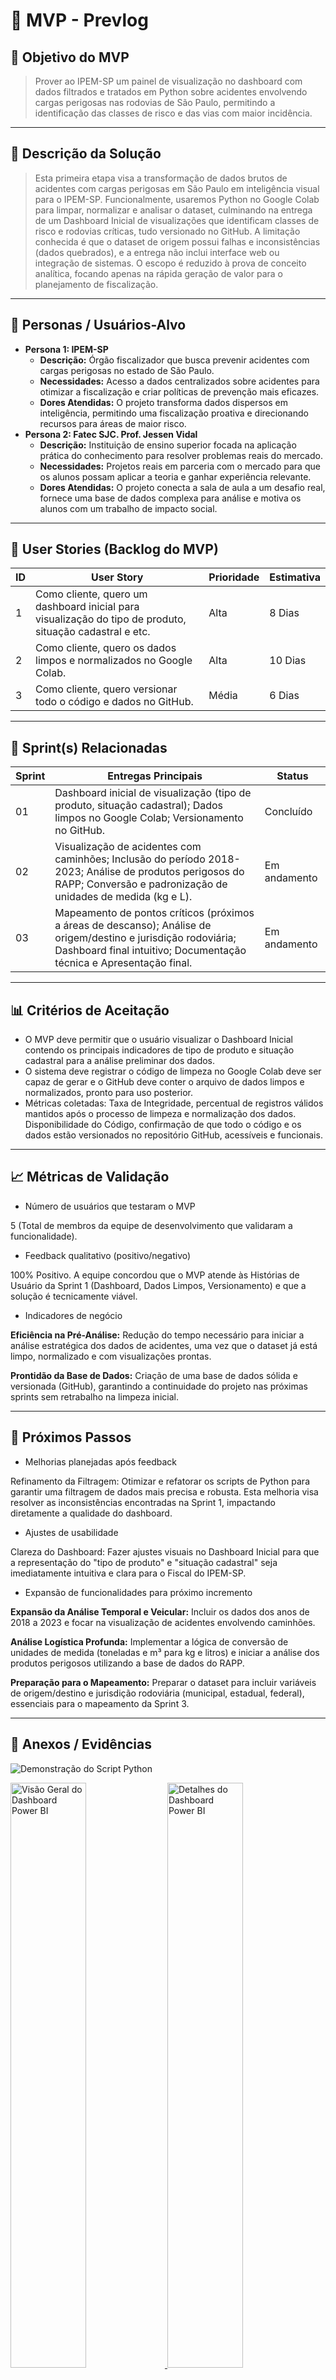 # 📌 MVP - Prevlog

## 🎯 Objetivo do MVP
> Prover ao IPEM-SP um painel de visualização no dashboard com dados filtrados e tratados em Python sobre acidentes envolvendo cargas perigosas nas rodovias de São Paulo, permitindo a identificação das classes de risco e das vias com maior incidência.  

---

## 📝 Descrição da Solução
> Esta primeira etapa visa a transformação de dados brutos de acidentes com cargas perigosas em São Paulo em inteligência visual para o IPEM-SP. Funcionalmente, usaremos Python no Google Colab para limpar, normalizar e analisar o dataset, culminando na entrega de um Dashboard Inicial de visualizações que identificam classes de risco e rodovias críticas, tudo versionado no GitHub. A limitação conhecida é que o dataset de origem possui falhas e inconsistências (dados quebrados), e a entrega não inclui interface web ou integração de sistemas. O escopo é reduzido à prova de conceito analítica, focando apenas na rápida geração de valor para o planejamento de fiscalização.

---

## 👥 Personas / Usuários-Alvo
- **Persona 1: IPEM-SP**
    * **Descrição:** Órgão fiscalizador que busca prevenir acidentes com cargas perigosas no estado de São Paulo.
    * **Necessidades:** Acesso a dados centralizados sobre acidentes para otimizar a fiscalização e criar políticas de prevenção mais eficazes.
    * **Dores Atendidas:** O projeto transforma dados dispersos em inteligência, permitindo uma fiscalização proativa e direcionando recursos para áreas de maior risco.  
- **Persona 2: Fatec SJC. Prof. Jessen Vidal**
    * **Descrição:** Instituição de ensino superior focada na aplicação prática do conhecimento para resolver problemas reais do mercado.
    * **Necessidades:** Projetos reais em parceria com o mercado para que os alunos possam aplicar a teoria e ganhar experiência relevante.
    * **Dores Atendidas:** O projeto conecta a sala de aula a um desafio real, fornece uma base de dados complexa para análise e motiva os alunos com um trabalho de impacto social.
---

## 🔑 User Stories (Backlog do MVP)
| ID  | User Story                                                                 | Prioridade | Estimativa |
|-----|-----------------------------------------------------------------------------|------------|------------|
| 1 | Como cliente, quero um dashboard inicial para visualização do tipo de produto, situação cadastral e etc.         | Alta       |  8 Dias   |
| 2 | 	Como cliente, quero os dados limpos e normalizados no Google Colab.         | Alta      | 10 Dias   |
| 3 | Como cliente, quero versionar todo o código e dados no GitHub.         | Média      | 6 Dias   |

---

## 📅 Sprint(s) Relacionadas
| Sprint | Entregas Principais                          | Status   |
|--------|----------------------------------------------|----------|
| 01     | Dashboard inicial de visualização (tipo de produto, situação cadastral); Dados limpos no Google Colab; Versionamento no GitHub.                        | Concluído|
| 02     | Visualização de acidentes com caminhões; Inclusão do período 2018-2023; Análise de produtos perigosos do RAPP; Conversão e padronização de unidades de medida (kg e L).                           | Em andamento |
| 03     | Mapeamento de pontos críticos (próximos a áreas de descanso); Análise de origem/destino e jurisdição rodoviária; Dashboard final intuitivo; Documentação técnica e Apresentação final.                           | Em andamento |

---

## 📊 Critérios de Aceitação
- O MVP deve permitir que o usuário visualizar o Dashboard Inicial contendo os principais indicadores de tipo de produto e situação cadastral para a análise preliminar dos dados.  
- O sistema deve registrar o código de limpeza no Google Colab deve ser capaz de gerar e o GitHub deve conter o arquivo de dados limpos e normalizados, pronto para uso posterior.  
- Métricas coletadas: Taxa de Integridade, percentual de registros válidos mantidos após o processo de limpeza e normalização dos dados. Disponibilidade do Código, confirmação de que todo o código e os dados estão versionados no repositório GitHub, acessíveis e funcionais.  

---

## 📈 Métricas de Validação
- Número de usuários que testaram o MVP

 5 (Total de membros da equipe de desenvolvimento que validaram a funcionalidade).  
- Feedback qualitativo (positivo/negativo) 

100% Positivo. A equipe concordou que o MVP atende às Histórias de Usuário da Sprint 1 (Dashboard, Dados Limpos, Versionamento) e que a solução é tecnicamente viável.
- Indicadores de negócio  

**Eficiência na Pré-Análise:** Redução do tempo necessário para iniciar a análise estratégica dos dados de acidentes, uma vez que o dataset já está limpo, normalizado e com visualizações prontas.

**Prontidão da Base de Dados:** Criação de uma base de dados sólida e versionada (GitHub), garantindo a continuidade do projeto nas próximas sprints sem retrabalho na limpeza inicial.

---

## 🚀 Próximos Passos
- Melhorias planejadas após feedback

Refinamento da Filtragem: Otimizar e refatorar os scripts de Python para garantir uma filtragem de dados mais precisa e robusta. Esta melhoria visa resolver as inconsistências encontradas na Sprint 1, impactando diretamente a qualidade do dashboard.

- Ajustes de usabilidade  

Clareza do Dashboard: Fazer ajustes visuais no Dashboard Inicial para que a representação do "tipo de produto" e "situação cadastral" seja imediatamente intuitiva e clara para o Fiscal do IPEM-SP.

- Expansão de funcionalidades para próximo incremento  

**Expansão da Análise Temporal e Veicular:** Incluir os dados dos anos de 2018 a 2023 e focar na visualização de acidentes envolvendo caminhões.

**Análise Logística Profunda:** Implementar a lógica de conversão de unidades de medida (toneladas e m³ para kg e litros) e iniciar a análise dos produtos perigosos utilizando a base de dados do RAPP.

**Preparação para o Mapeamento:** Preparar o dataset para incluir variáveis de origem/destino e jurisdição rodoviária (municipal, estadual, federal), essenciais para o mapeamento da Sprint 3.

---

## 📂 Anexos / Evidências
![Demonstração do Script Python](https://github.com/user-attachments/assets/e2bd0a89-77c8-43a9-baf5-c69fe3ce36d7)

<a href="https://app.powerbi.com/groups/me/reports/2b6b8923-e4ea-4d7a-bdb7-d0d25faae3bf?ctid=cf72e2bd-7a2b-4783-bdeb-39d57b07f76f&pbi_source=linkShare" target="_blank">
  <img src="https://github.com/user-attachments/assets/5323ee0b-ad62-4099-9c0d-dc172833e484" alt="Visão Geral do Dashboard Power BI" width="49%">
</a>

<a href="https://app.powerbi.com/groups/me/reports/2b6b8923-e4ea-4d7a-bdb7-d0d25faae3bf?ctid=cf72e2bd-7a2b-4783-bdeb-39d57b07f76f&pbi_source=linkShare" target="_blank">
  <img src="https://github.com/user-attachments/assets/da27a543-44ce-43ce-8997-d1ba761664db" alt="Detalhes do Dashboard Power BI" width="49%">
</a>
